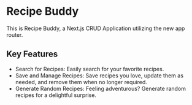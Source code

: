 # Recipe Buddy

This is Recipe Buddy, a Next.js CRUD Application utilizing the new app router.

## Key Features

- Search for Recipes: Easily search for your favorite recipes.
- Save and Manage Recipes: Save recipes you love, update them as needed, and remove them when no longer required.
- Generate Random Recipes: Feeling adventurous? Generate random recipes for a delightful surprise.
